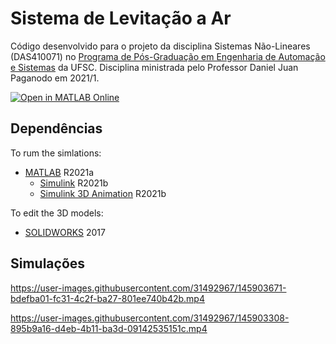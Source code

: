 # Sistema de Levitação a Ar 

Código desenvolvido para o projeto da disciplina Sistemas Não-Lineares (DAS410071) no [Programa de Pós-Graduação em Engenharia de Automação e Sistemas](https://posautomacao.ufsc.br/) da UFSC.
Disciplina ministrada pelo Professor Daniel Juan Paganodo em 2021/1.

[![Open in MATLAB Online](https://www.mathworks.com/images/responsive/global/open-in-matlab-online.svg)](https://matlab.mathworks.com/open/github/v1?repo=michaelfsb/air-levitation-system&file=Matlab/bola_levitador.mdl)

## Dependências
 
To rum the simlations:
- [MATLAB](https://www.mathworks.com/products/matlab.html) R2021a
  - [Simulink](https://www.mathworks.com/products/simulink.html) R2021b
  - [Simulink 3D Animation](https://www.mathworks.com/products/3d-animation.html) R2021b

To edit the 3D models:
- [SOLIDWORKS](https://www.solidworks.com/) 2017

## Simulações

https://user-images.githubusercontent.com/31492967/145903671-bdefba01-fc31-4c2f-ba27-801ee740b42b.mp4

https://user-images.githubusercontent.com/31492967/145903308-895b9a16-d4eb-4b11-ba3d-09142535151c.mp4
